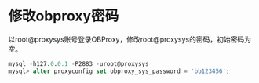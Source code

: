 # 修改obproxy密码

以root\@proxysys账号登录OBProxy，修改root\@proxysys的密码，初始密码为空。

```sql
mysql -h127.0.0.1 -P2883 -uroot@proxysys
mysql> alter proxyconfig set obproxy_sys_password = 'bb123456';
```
